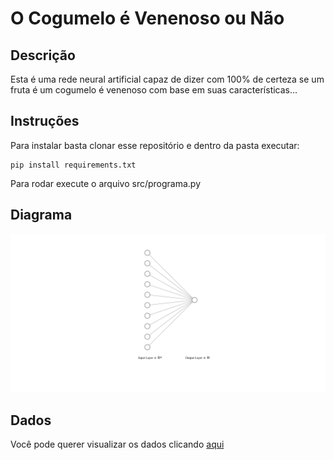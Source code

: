 # O Cogumelo é Venenoso ou Não
 
## Descrição
Esta é uma rede neural artificial capaz de dizer com 100% de certeza se um fruta é um cogumelo é venenoso com base em suas características...

## Instruções
Para instalar basta clonar esse repositório e dentro da pasta executar:

```
pip install requirements.txt 
```

Para rodar execute o arquivo src/programa.py

## Diagrama
<img src="./imagens/nn.svg">

## Dados
Você pode querer visualizar os dados clicando <a href="https://github.com/thiagopiassigit/Laranja-ou-Toranja/blob/main/src/dados.csv">aqui</a>